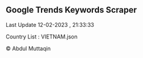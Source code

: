 

## Google Trends Keywords Scraper 
 
Last Update 12-02-2023 , 21:33:33

Country List :
VIETNAM.json



© Abdul Muttaqin 
